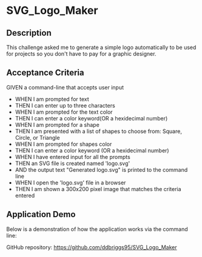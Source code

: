 # SVG_Logo_Maker

## Description

This challenge asked me to generate a simple logo automatically to be used for projects so you don't have to pay for a graphic designer.
## Acceptance Criteria

GIVEN a command-line that accepts user input

- WHEN I am prompted for text
- THEN I can enter up to three characters
- WHEN I am prompted for the text color
- THEN I can enter a color keyword(OR a hexidecimal number)
- WHEN I am prompted for a shape
- THEN I am presented with a list of shapes to choose from: Square, Circle, or Triangle
- WHEN I am prompted for shapes color
- THEN I can enter a color keyword (OR a hexidecimal number)
- WHEN I have entered input for all the prompts
- THEN an SVG file is created named 'logo.svg'
- AND the output text "Generated logo.svg" is printed to the command line
- WHEN I open the 'logo.svg' file in a browser
- THEN I am shown a 300x200 pixel image that matches the criteria entered


## Application Demo

Below is a demonstration of how the application works via the command line:




GitHub repository: https://github.com/ddbriggs95/SVG_Logo_Maker